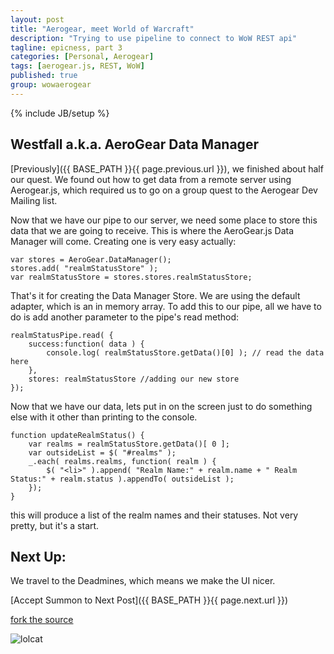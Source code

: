 ```yaml
---
layout: post
title: "Aerogear, meet World of Warcraft"
description: "Trying to use pipeline to connect to WoW REST api"
tagline: epicness, part 3
categories: [Personal, Aerogear]
tags: [aerogear.js, REST, WoW]
published: true
group: wowaerogear
---
```

{% include JB/setup %}


## Westfall a.k.a.  AeroGear Data Manager

[Previously]({{ BASE_PATH }}{{ page.previous.url }}), we finished about half our quest.  We found out how to get data from a remote server using Aerogear.js, which required us to go on a group quest to the Aerogear Dev Mailing list.

Now that we have our pipe to our server, we need some place to store this data that we are going to receive.  This is where the AeroGear.js Data Manager will come.  Creating one is very easy actually:

	var stores = AeroGear.DataManager();
	stores.add( "realmStatusStore" );
	var realmStatusStore = stores.stores.realmStatusStore;

That's it for creating the Data Manager Store.  We are using the default adapter, which is an in memory array.  To add this to our pipe, all we have to do is add another parameter to the pipe's read method:

	realmStatusPipe.read( {
        success:function( data ) {
            console.log( realmStatusStore.getData()[0] ); // read the data here
        },
        stores: realmStatusStore //adding our new store
    });

Now that we have our data, lets put in on the screen just to do something else with it other than printing to the console.

	function updateRealmStatus() {
        var realms = realmStatusStore.getData()[ 0 ];
        var outsideList = $( "#realms" );
        _.each( realms.realms, function( realm ) {
            $( "<li>" ).append( "Realm Name:" + realm.name + " Realm Status:" + realm.status ).appendTo( outsideList );
        });
    }

this will produce a list of the realm names and their statuses.  Not very pretty, but it's a start.


## Next Up:

We travel to the Deadmines,  which means we make the UI nicer.

[Accept Summon to Next Post]({{ BASE_PATH }}{{ page.next.url }})


[fork the source](https://github.com/lholmquist/WoWAerogear)


![lolcat](http://i.chzbgr.com/completestore/2008/10/29/128698059620385666.jpg)
